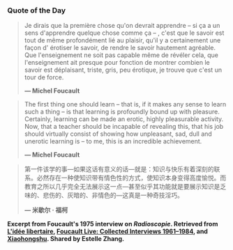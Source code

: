 ### Quote of the Day

> Je dirais que la première chose qu'on devrait apprendre – si ça a un sens d'apprendre quelque chose comme ça – , c'est que le savoir est tout de même profondément lié au plaisir, qu'il y a certainement une façon d' érotiser le savoir, de rendre le savoir hautement agréable. Que l'enseignement ne soit pas capable même de révéler cela, que l'enseignement ait presque pour fonction de montrer combien le savoir est déplaisant, triste, gris, peu érotique, je trouve que c'est un tour de force.  
> 
> **— Michel Foucault**

> The first thing one should learn – that is, if it makes any sense to learn such a thing – is that learning is profoundly bound up with pleasure. Certainly, learning can be made an erotic, highly pleasurable activity. Now, that a teacher should be incapable of revealing this, that his job should virtually consist of showing how unpleasant, sad, dull and unerotic learning is – to me, this is an incredible achievement.  
> 
> **— Michel Foucault**

> 第一件该学的事—如果这话有意义的话—就是：知识与快乐有着深刻的联系。必然存在一种使知识带有情色性的方式，使知识本身变得高度愉悦。而教育之所以几乎完全无法展示这一点—甚至似乎其功能就是要展示知识是乏味的、悲伤的、灰暗的、非情色的—这真是一种奇技淫巧。  
> 
> **— 米歇尔 · 福柯**

**Excerpt from Foucault's 1975 interview on *Radioscopie*. Retrieved from [L'idée libertaire](http://1libertaire.free.fr/MFoucault246.html), [Foucault Live: Collected Interviews 1961–1984](https://mitpress.mit.edu/9781570270185/foucault-live/), and [Xiaohongshu](https://www.xiaohongshu.com/discovery/item/68ef5ace000000000700b4bd?xsec_token=CBF6KowzKFT2pJhJXsBUnbSjCZF4pccLO4dJXX5Hiaq5g=). Shared by Estelle Zhang.**
